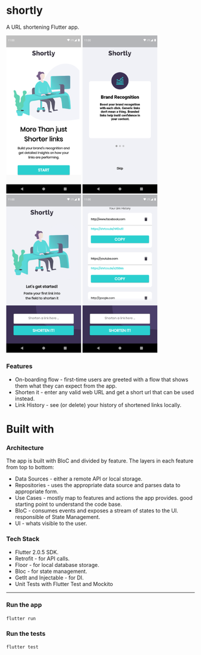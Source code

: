 # shortly

A URL shortening Flutter app.

<img src="screenshots/screenshot1.png" width="200"> <img src="screenshots/screenshot2.png" width="200"> 
<img src="screenshots/screenshot3.png" width="200"> <img src="screenshots/screenshot4.png" width="200">   

### Features

* On-boarding flow - first-time users are greeted with a flow that shows them what they can expect
  from the app.
* Shorten it - enter any valid web URL and get a short url that can be used instead.
* Link History - see (or delete) your history of shortened links locally.

# Built with

### Architecture

The app is built with BloC and divided by feature. The layers in each feature from top to bottom:

* Data Sources - either a remote API or local storage.
* Repositories - uses the appropriate data source and parses data to appropriate form.
* Use Cases - mostly map to features and actions the app provides. good starting point to understand
  the code base.
* BloC - consumes events and exposes a stream of states to the UI. responsible of State Management.
* UI - whats visible to the user.

### Tech Stack

* Flutter 2.0.5 SDK.
* Retrofit - for API calls.
* Floor - for local database storage.
* Bloc - for state management.
* GetIt and Injectable - for DI.
* Unit Tests with Flutter Test and Mockito

------ 

### Run the app

`flutter run`

### Run the tests

`flutter test`